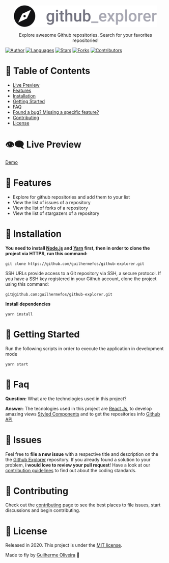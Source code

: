</br>

<p align="center">
  <a>
    <img alt="Github Explore" title="Github Explore" src=".github/logo.svg" width="450">
  </a>
</p>

<p align="center">
  Explore awesome Github repositories. Search for your favorites repositories!
</p>

[![Author](https://img.shields.io/badge/author-GuilhermeOliveira-2ea44f?style=flat-square)](https://github.com/guilhermefos)
[![Languages](https://img.shields.io/github/languages/count/guilhermefos/github-explorer?color=%232ea44f&style=flat-square)](#)
[![Stars](https://img.shields.io/github/stars/guilhermefos/github-explorer?color=2ea44f&style=flat-square)](https://github.com/guilhermefos/github-explorer/stargazers)
[![Forks](https://img.shields.io/github/forks/guilhermefos/github-explorer?color=%232ea44f&style=flat-square)](https://github.com/guilhermefos/github-explorer/network/members)
[![Contributors](https://img.shields.io/github/contributors/guilhermefos/github-explorer?color=2ea44f&style=flat-square)](https://github.com/guilhermefos/github-explorer/graphs/contributors)

# :pushpin: Table of Contents

- [Live Preview](#eye_speech_bubble-preview)
- [Features](#rocket-features)
- [Installation](#construction_worker-installation)
- [Getting Started](#runner-getting-started)
- [FAQ](#postbox-faq)
- [Found a bug? Missing a specific feature?](#bug-issues)
- [Contributing](#tada-contributing)
- [License](#closed_book-license)

# :eye_speech_bubble: Live Preview

[Demo](https:\github-explore.firebaseapp.com/)

# :rocket: Features

- Explore for github repositories and add them to your list
- View the list of issues of a repository
- View the list of forks of a repository
- View the list of stargazers of a repository

# :construction_worker: Installation

**You need to install [Node.js](https://nodejs.org/en/download/) and [Yarn](https://yarnpkg.com/) first, then in order to clone the project via HTTPS, run this command:**

`git clone https://github.com/guilhermefos/github-explorer.git`

SSH URLs provide access to a Git repository via SSH, a secure protocol. If you have a SSH key registered in your Github account, clone the project using this command:

`git@github.com:guilhermefos/github-explorer.git`

**Install dependencies**

`yarn install`

# :runner: Getting Started

Run the following scripts in order to execute the application in development mode

`yarn start`

# :postbox: Faq

**Question:** What are the technologies used in this project?

**Answer:** The tecnologies used in this project are [React Js](https://reactjs.org/), to develop amazing views [Styled Components](https://styled-components.com/) and to get the repositories info [Github API](https://developer.github.com/v3/)

##

# :bug: Issues

Feel free to **file a new issue** with a respective title and description on the the [Github Explorer](https://github.com/guilhermefos/github-explorer/issues) repository. If you already found a solution to your problem, **i would love to review your pull request**! Have a look at our [contribution guidelines](https://github.com/guilhermefos/github-explorer/blob/master/CONTRIBUTING.md) to find out about the coding standards.

# :tada: Contributing

Check out the [contributing](https://github.com/guilhermefos/github-explorer/blob/master/CONTRIBUTING.md) page to see the best places to file issues, start discussions and begin contributing.

# :closed_book: License

Released in 2020.
This project is under the [MIT license](https://github.com/guilhermefos/github-explorer/blob/master/LICENSE).

Made to fly by [Guilherme Oliveira](https://github.com/guilhermefos) 🚀
